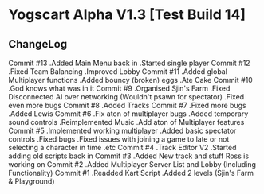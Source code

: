 # Yogscart Alpha V1.3 [Test Build 14]

ChangeLog
----------------------
Commit #13
.Added Main Menu back in
.Started single player
Commit #12
.Fixed Team Balancing
.Improved Lobby 
Commit #11
.Added global Multiplayer functions
.Added bouncy (broken) eggs
.Ate Cake
Commit #10
.God knows what was in it
Commit #9
.Organised Sjin's Farm
.Fixed Disconnected AI over networking (Wouldn't psawn for spectator)
.Fixed even more bugs
Commit #8
.Added Tracks 
Commit #7
.Fixed more bugs
.Added Lewis
Commit #6
.Fix aton of multiplayer bugs
.Added temporary sound controls
.Reimplemented Music
.Add aton of Multiplayer features
Commit #5
.Implemented working multiplayer
.Added basic spectator controls
.Fixed bugs
.Fixed issues with joining a game to late or not selecting a character in time .etc
Commit #4
.Track Editor V2
.Started adding old scripts back in
Commit #3
.Added New track and stuff Ross is working on
Commit #2
.Added Multiplayer Server List and Lobby (Including Functionality)
Commit #1
.Readded Kart Script
.Added 2 levels (Sjin's Farm & Playground)
